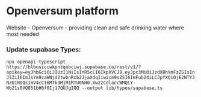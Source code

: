 # Openversum platform

Website - Openversum - providing clean and safe drinking water where most needed



### Update supabase Types:

`npx openapi-typescript https://blbosiccwkpntqobciwj.supabase.co/rest/v1/?apikey=eyJhbGciOiJIUzI1NiIsInR5cCI6IkpXVCJ9.eyJpc3MiOiJzdXBhYmFzZSIsInJlZiI6ImJsYm9zaWNjd2twbnRxb2JjaXdqIiwicm9sZSI6ImFub24iLCJpYXQiOjE2NTY3NzU1NDQsImV4cCI6MTk3MjM1MTU0NH0.Xw2zCdlaccWMQLY-Wb21s0VQ851bH6f0Ij17QUJgIOQ --output lib/types/supabase.ts`
